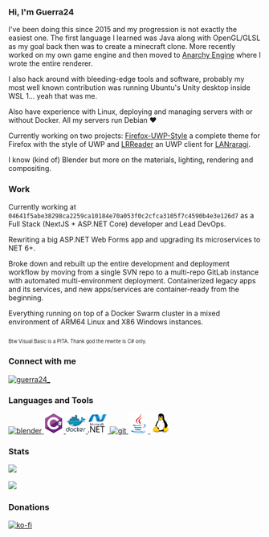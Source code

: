 ### Hi, I'm Guerra24

I've been doing this since 2015 and my progression is not exactly the easiest one. The first language I learned was Java along with OpenGL/GLSL as my goal back then was to create a minecraft clone. More recently worked on my own game engine and then moved to [Anarchy Engine](https://github.com/orange451/AnarchyEngine) where I wrote the entire renderer.

I also hack around with bleeding-edge tools and software, probably my most well known contribution was running Ubuntu's Unity desktop inside WSL 1... yeah that was me.

Also have experience with Linux, deploying and managing servers with or without Docker. All my servers run Debian ♥ 

Currently working on two projects: [Firefox-UWP-Style](https://github.com/Guerra24/Firefox-UWP-Style) a complete theme for Firefox with the style of UWP and [LRReader](https://github.com/Guerra24/LRReader) an UWP client for [LANraragi](https://github.com/Difegue/LANraragi).

I know (kind of) Blender but more on the materials, lighting, rendering and compositing.

### Work

Currently working at `04641f5abe38298ca2259ca10184e70a053f0c2cfca3105f7c4590b4e3e126d7` as a Full Stack (NextJS + ASP.NET Core) developer and Lead DevOps.

Rewriting a big ASP.NET Web Forms app and upgrading its microservices to NET 6+.

Broke down and rebuilt up the entire development and deployment workflow by moving from a single SVN repo to a multi-repo GitLab instance with automated multi-environment deployment. Containerized legacy apps and its services, and new apps/services are container-ready from the beginning.

Everything running on top of a Docker Swarm cluster in a mixed environment of ARM64 Linux and X86 Windows instances.

<sub><sub>Btw Visual Basic is a PITA. Thank god the rewrite is C# only.</sub></sub>

<h3 align="left">Connect with me</h3>
<p align="left">
<a href="https://twitter.com/guerra24_" target="blank"><img align="center" src="https://cdn.jsdelivr.net/npm/simple-icons@3.0.1/icons/twitter.svg" alt="guerra24_" height="30" width="40" /></a>
</p>

<h3 align="left">Languages and Tools</h3>
<p align="left"> <a href="https://www.blender.org/" target="_blank"> <img src="https://download.blender.org/branding/community/blender_community_badge_white.svg" alt="blender" width="40" height="40"/> </a> <a href="https://www.w3schools.com/cs/" target="_blank"> <img src="https://raw.githubusercontent.com/devicons/devicon/master/icons/csharp/csharp-original.svg" alt="csharp" width="40" height="40"/> </a> <a href="https://www.docker.com/" target="_blank"> <img src="https://raw.githubusercontent.com/devicons/devicon/master/icons/docker/docker-original-wordmark.svg" alt="docker" width="40" height="40"/> </a> <a href="https://dotnet.microsoft.com/" target="_blank"> <img src="https://raw.githubusercontent.com/devicons/devicon/master/icons/dot-net/dot-net-original-wordmark.svg" alt="dotnet" width="40" height="40"/> </a> <a href="https://git-scm.com/" target="_blank"> <img src="https://www.vectorlogo.zone/logos/git-scm/git-scm-icon.svg" alt="git" width="40" height="40"/> </a> <a href="https://www.java.com" target="_blank"> <img src="https://raw.githubusercontent.com/devicons/devicon/master/icons/java/java-original.svg" alt="java" width="40" height="40"/> </a> <a href="https://www.linux.org/" target="_blank"> <img src="https://raw.githubusercontent.com/devicons/devicon/master/icons/linux/linux-original.svg" alt="linux" width="40" height="40"/> </a> </p>

<h3 align="left">Stats</h3>

![](https://github-readme-stats.vercel.app/api?username=Guerra24&show_icons=true&count_private=true&hide_title=true&hide_rank=true&theme=dark)

![](https://github-readme-stats.vercel.app/api/top-langs/?username=Guerra24&theme=dark)

<h3 align="left">Donations</h3>

[![ko-fi](https://ko-fi.com/img/githubbutton_sm.svg)](https://ko-fi.com/guerra24)
